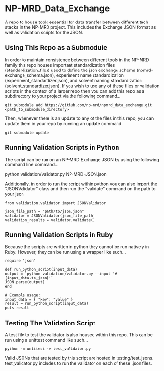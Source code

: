 # NP-MRD_Data_Exchange
A repo to house tools essential for data transfer between different tech stacks in the NP-MRD project. This includes the Exchange JSON format as well as validation scripts for the JSON.

## Using This Repo as a Submodule

In order to maintain consistence between different tools in the NP-MRD family this repo houses important standardization files (standardization_files) used to define the json exchange schema (npmrd-exchange_schema.json), experiment name standardization (experiment_standardizer.json), and solvent naming standardization (solvent_standardizer.json). If you wish to use any of these files or validation scripts in the context of a larger repo then you can add this repo as a subdirectory to your project via the following command...

```
git submodule add https://github.com/np-mrd/npmrd_data_exchange.git <path_to_submodule_directory>
```

Then, whenever there is an update to any of the files in this repo, you can update them in your repo by running an update command

```
git submodule update
```

## Running Validation Scripts in Python

The script can be run on an NP-MRD Exchange JSON by using the following command line command...

python validation/validator.py NP-MRD-JSON.json

Additionally, in order to run the script within python you can also import the "JSONValidator" class and then run the "validate" command on the path to your json

```
from validation.validator import JSONValidator

json_file_path = "path/to/json.json"
validator = JSONValidator(json_file_path)
validation_results = validator.validate()
```

## Running Validation Scripts in Ruby

Because the scripts are written in python they cannot be run natively in Ruby. However, they can be run using a wrapper like such...

```
require 'json'

def run_python_script(input_data)
output = `python validation/validator.py --input '#{input_data.to_json}'`
JSON.parse(output)
end

# Example usage:
input_data = { "key": "value" }
result = run_python_script(input_data)
puts result
```

## Testing The Validation Script

A test file to test the validator is also housed within this repo. This can be run using a unittest command like such...

```
python -m unittest -v test_validator.py
```

Valid JSONs that are tested by this script are hosted in testing/test_jsons. test_validator.py includes to run the validator on each of these .json files.
